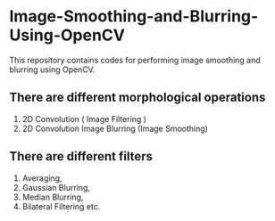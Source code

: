 # Image-Smoothing-and-Blurring-Using-OpenCV
This repository contains codes for performing image smoothing and blurring using OpenCV. 
## There are  different morphological operations 
1. 2D Convolution ( Image Filtering ) 
2.  2D Convolution Image Blurring (Image Smoothing) 
## There are  different filters  
1. Averaging, 
2. Gaussian Blurring,
3. Median Blurring, 
4. Bilateral Filtering etc. 
